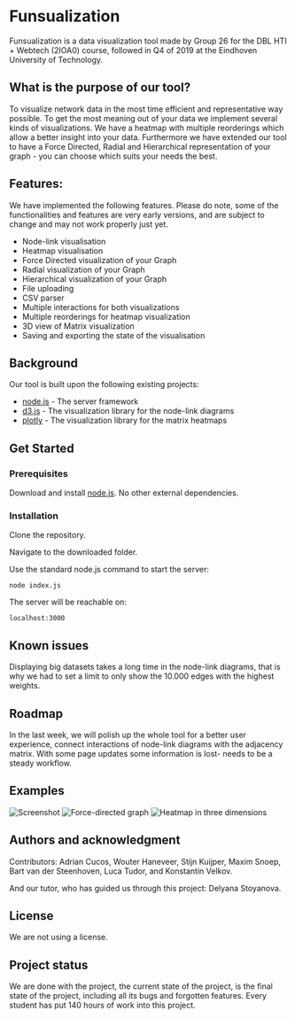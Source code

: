 # Funsualization

Funsualization is a data visualization tool made by Group 26 for the DBL HTI + Webtech (2IOA0) course, followed in Q4 of 2019 at the Eindhoven University of Technology.

## What is the purpose of our tool?

To visualize network data in the most time efficient and representative way possible. To get the most meaning out of your data we implement several kinds of visualizations. We have a heatmap with multiple reorderings which allow a better insight into your data. Furthermore we have extended our tool to have a Force Directed, Radial and Hierarchical representation of your graph - you can choose which suits your needs the best.

## Features:

We have implemented the following features. Please do note, some of the functionalities and features are very early versions, and are subject to change and may not work properly just yet.

* Node-link visualisation
* Heatmap visualisation
* Force Directed visualization of your Graph
* Radial  visualization of your Graph
* Hierarchical visualization of your Graph
* File uploading
* CSV parser
* Multiple interactions for both visualizations
* Multiple reorderings for heatmap visualization
* 3D view of Matrix visualization
* Saving and exporting the state of the visualisation



## Background

Our tool is built upon the following existing projects:

* [node.js](https://nodejs.org/en/download/) - The server framework
* [d3.js](https://d3js.org/) - The visualization library for the node-link diagrams
* [plotly](https://plot.ly/javascript/) - The visualization library for the matrix heatmaps

## Get Started

### Prerequisites

Download and install [node.js](https://nodejs.org/en/download/). No other external dependencies.

### Installation

Clone the repository.

Navigate to the downloaded folder.

Use the standard node.js command to start the server:
```
node index.js
```

The server will be reachable on:
```
localhost:3000
```

## Known issues

Displaying big datasets takes a long time in the node-link diagrams, that is why we had to set a limit to only show the 10.000 edges with the highest weights.

## Roadmap

In the last week, we will polish up the whole tool for a better user experience, connect interactions of node-link diagrams with the adjacency matrix. With some page updates some information is lost- needs to be a steady workflow.

## Examples

![Screenshot](images/screenshot.jpg?raw=true "A screenshot of the visualization tool")
![Force-directed graph](images/forcedirected.jpg?raw=true "A force-directed graph")
![Heatmap in three dimensions](images/heatmap3d.jpg?raw=true "A three dimensional view of a heatmap")


## Authors and acknowledgment

Contributors: Adrian Cucos, Wouter Haneveer, Stijn Kuijper, Maxim Snoep,
Bart van der Steenhoven, Luca Tudor, and Konstantin Velkov.

And our tutor, who has guided us through this project: Delyana Stoyanova.

## License

We are not using a license.


## Project status

We are done with the project, the current state of the project, is the final state of the project, including all its bugs and forgotten features. Every student has put 140 hours of work into this project.
